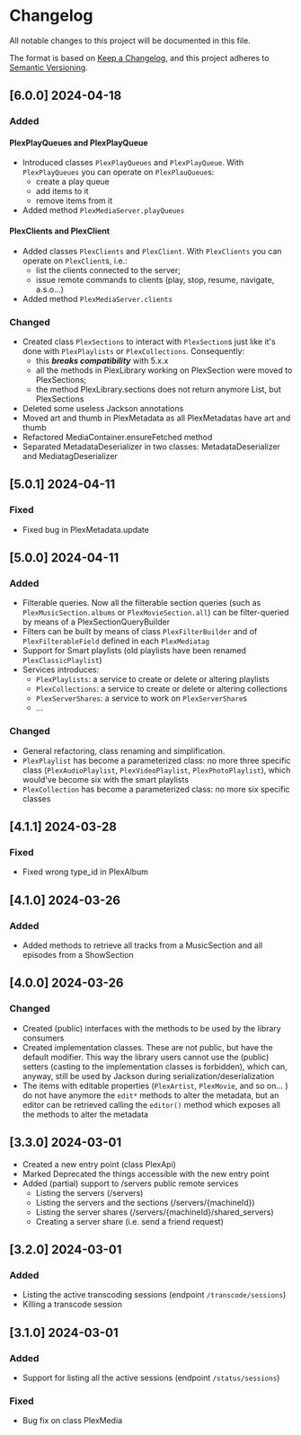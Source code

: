 # Changelog

All notable changes to this project will be documented in this file.

The format is based on [Keep a Changelog](https://keepachangelog.com/en/1.1.0/),
and this project adheres to [Semantic Versioning](https://semver.org/spec/v2.0.0.html).

## [6.0.0] 2024-04-18

### Added

#### PlexPlayQueues and PlexPlayQueue

- Introduced classes `PlexPlayQueues` and `PlexPlayQueue`. With `PlexPlayQueues` you can operate on `PlexPlauQueue`s:
  - create a play queue
  - add items to it
  - remove items from it
- Added method `PlexMediaServer.playQueues`

#### PlexClients and PlexClient

- Added classes `PlexClients` and `PlexClient`. With `PlexClients` you can operate on `PlexClient`s, i.e.:
  - list the clients connected to the server;
  - issue remote commands to clients (play, stop, resume, navigate, a.s.o...)
- Added method `PlexMediaServer.clients`

### Changed

- Created class `PlexSections` to interact with `PlexSection`s just like it's done with `PlexPlaylists` or `PlexCollections`. Consequently:
  - this **_breaks compatibility_** with 5.x.x
  - all the methods in PlexLibrary working on PlexSection were moved to PlexSections;
  - the method PlexLibrary.sections does not return anymore List, but PlexSections
- Deleted some useless Jackson annotations
- Moved art and thumb in PlexMetadata as all PlexMetadatas have art and thumb
- Refactored MediaContainer.ensureFetched method
- Separated MetadataDeserializer in two classes: MetadataDeserializer and MediatagDeserializer  

## [5.0.1] 2024-04-11

### Fixed

- Fixed bug in PlexMetadata.update

## [5.0.0] 2024-04-11

### Added

- Filterable queries. Now all the filterable section queries (such as `PlexMusicSection.albums` or `PlexMovieSection.all`) can be filter-queried by means of a PlexSectionQueryBuilder
- Filters can be built by means of class `PlexFilterBuilder` and of `PlexFilterableField` defined in each `PlexMediatag`
- Support for Smart playlists (old playlists have been renamed `PlexClassicPlaylist`)
- Services introduces:
  - `PlexPlaylists`: a service to create or delete or altering playlists
  - `PlexCollections`: a service to create or delete or altering collections
  - `PlexServerShares`: a service to work on `PlexServerShare`s
  - ...

### Changed

- General refactoring, class renaming and simplification.
- `PlexPlaylist` has become a parameterized class: no more three specific class (`PlexAudioPlaylist`, `PlexVideoPlaylist`, `PlexPhotoPlaylist`), which would've become six with the smart playlists
- `PlexCollection` has become a parameterized class: no more six specific classes


## [4.1.1] 2024-03-28

### Fixed

- Fixed wrong type_id in PlexAlbum

## [4.1.0] 2024-03-26

### Added

- Added methods to retrieve all tracks from a MusicSection and all episodes from a ShowSection

## [4.0.0] 2024-03-26

### Changed

- Created (public) interfaces with the methods to be used by the library consumers
- Created implementation classes. These are not public, but have the default modifier. This way the library users cannot use the (public) setters (casting to the implementation classes is forbidden), which can, anyway, still be used by Jackson during serialization/deserialization
- The items with editable properties (`PlexArtist`, `PlexMovie`, and so on... ) do not have anymore the `edit*` methods to alter the metadata, but an editor can be retrieved calling the `editor()` method which exposes all the methods to alter the metadata

## [3.3.0] 2024-03-01

- Created a new entry point (class PlexApi)
- Marked Deprecated the things accessible with the new entry point
- Added (partial) support to /servers public remote services
  - Listing the servers (/servers)
  - Listing the servers and the sections (/servers/{machineId})
  - Listing the server shares (/servers/{machineId}/shared_servers)
  - Creating a server share (i.e. send a friend request)

## [3.2.0] 2024-03-01

### Added

- Listing the active transcoding sessions (endpoint `/transcode/sessions`)
- Killing a transcode session

## [3.1.0] 2024-03-01

### Added

- Support for listing all the active sessions (endpoint `/status/sessions`)

### Fixed 

- Bug fix on class PlexMedia